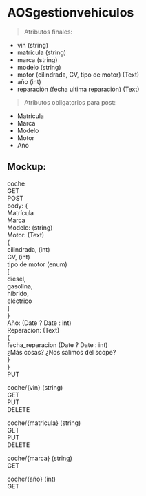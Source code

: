 # AOSgestionvehiculos

> Atributos finales:
- vin (string)
- matricula (string)
- marca (string)
- modelo (string)
- motor (cilindrada, CV, tipo de motor) (Text)
- año (int)
- reparación (fecha ultima reparación) (Text) 
> Atributos obligatorios para post:
- Matrícula
- Marca
- Modelo
- Motor
- Año

## Mockup:

coche  
  GET  
  POST  
    body: {  
	  Matrícula  
	  Marca  
	  Modelo: (string)  
	  Motor: (Text)  
	    {  
		  cilindrada, (int)  
		  CV, (int)  
		  tipo de motor (enum)  
		    [  
			  diesel,  
			  gasolina,  
			  híbrido,  
			  eléctrico  
			]  
	    }  
      Año: (Date ? Date : int)  
	  Reparación: (Text)  
	    {  
		  fecha_reparacion (Date ? Date : int)  
		  ¿Más cosas? ¿Nos salimos del scope?  
		}  
	}  
  PUT  

coche/{vin} (string)  
  GET  
  PUT  
  DELETE  
  
coche/{matricula} (string)  
  GET  
  PUT  
  DELETE  
  
coche/{marca} (string)  
  GET  
  
coche/{año} (int)  
  GET  
